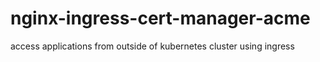 # nginx-ingress-cert-manager-acme
access applications from outside of kubernetes cluster using ingress
